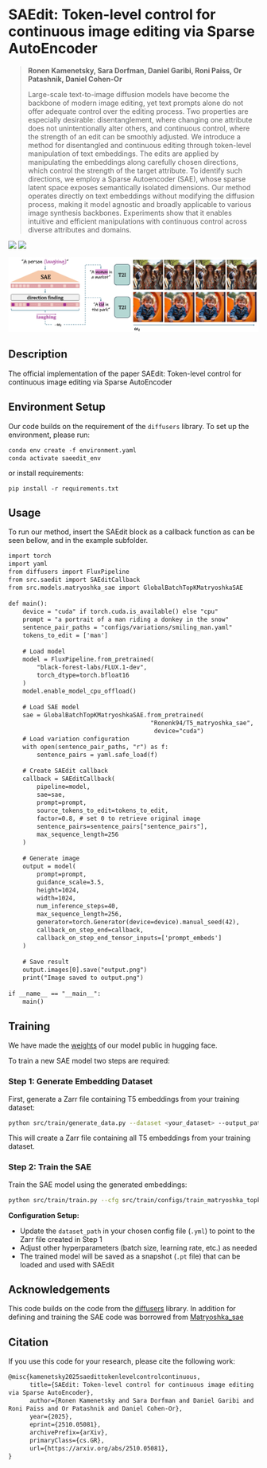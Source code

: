 # SAEdit: Token-level control for continuous image editing via Sparse AutoEncoder
> **Ronen Kamenetsky, Sara Dorfman, Daniel Garibi, Roni Paiss, Or Patashnik, Daniel Cohen-Or**
>
> Large-scale text-to-image diffusion models have become the backbone of modern image editing, yet text prompts alone do not offer adequate control over the editing process. Two properties are especially desirable: disentanglement, where changing one attribute does not unintentionally alter others, and continuous control, where the strength of an edit can be smoothly adjusted. We introduce a method for disentangled and continuous editing through token-level manipulation of text embeddings. The edits are applied by manipulating the embeddings along carefully chosen directions, which control the strength of the target attribute. To identify such directions, we employ a Sparse Autoencoder (SAE), whose sparse latent space exposes semantically isolated dimensions. Our method operates directly on text embeddings without modifying the diffusion process, making it model agnostic and broadly applicable to various image synthesis backbones. Experiments show that it enables intuitive and efficient manipulations with continuous control across diverse attributes and domains.

<a href="https://ronen94.github.io/SAEdit/"><img src="https://img.shields.io/static/v1?label=Project&message=Website&color=red" height=20.5></a> 
<a href="https://arxiv.org/abs/2510.05081"><img src="https://img.shields.io/badge/arXiv-SAEdit-b31b1b.svg" height=20.5></a>

<p align="center">
<img src="docs/teaser.jpg" width="800px"/>
</p>

## Description
The official implementation of the paper SAEdit: Token-level control for continuous image editing via Sparse AutoEncoder

## Environment Setup
Our code builds on the requirement of the `diffusers` library. To set up the environment, please run:
```
conda env create -f environment.yaml
conda activate saeedit_env
```
or install requirements:
```
pip install -r requirements.txt
```

## Usage
To run our method, insert the SAEdit block as a callback function as can be seen bellow, and in the example subfolder.
```
import torch
import yaml
from diffusers import FluxPipeline
from src.saedit import SAEditCallback
from src.models.matryoshka_sae import GlobalBatchTopKMatryoshkaSAE

def main():
    device = "cuda" if torch.cuda.is_available() else "cpu"
    prompt = "a portrait of a man riding a donkey in the snow"
    sentence_pair_paths = "configs/variations/smiling_man.yaml"
    tokens_to_edit = ['man']

    # Load model
    model = FluxPipeline.from_pretrained(
        "black-forest-labs/FLUX.1-dev",
        torch_dtype=torch.bfloat16
    )
    model.enable_model_cpu_offload()
    
    # Load SAE model
    sae = GlobalBatchTopKMatryoshkaSAE.from_pretrained(
                                        "Ronenk94/T5_matryoshka_sae",
                                         device="cuda")    
    # Load variation configuration
    with open(sentence_pair_paths, "r") as f:
        sentence_pairs = yaml.safe_load(f)
    
    # Create SAEdit callback
    callback = SAEditCallback(
        pipeline=model,
        sae=sae,
        prompt=prompt,
        source_tokens_to_edit=tokens_to_edit,
        factor=0.8, # set 0 to retrieve original image
        sentence_pairs=sentence_pairs["sentence_pairs"],
        max_sequence_length=256
    )
    
    # Generate image
    output = model(
        prompt=prompt,
        guidance_scale=3.5,
        height=1024,
        width=1024,
        num_inference_steps=40,
        max_sequence_length=256,
        generator=torch.Generator(device=device).manual_seed(42),
        callback_on_step_end=callback,
        callback_on_step_end_tensor_inputs=['prompt_embeds']
    )
    
    # Save result
    output.images[0].save("output.png")
    print("Image saved to output.png")

if __name__ == "__main__":
    main()
```

## Training
We have made the [weights](https://huggingface.co/Ronenk94/T5_matryoshka_sae_top_300) of our model public in hugging face.

To train a new SAE model two steps are required:

### Step 1: Generate Embedding Dataset

First, generate a Zarr file containing T5 embeddings from your training dataset:

```bash
python src/train/generate_data.py --dataset <your_dataset> --output_path ./data/t5_embeddings.zarr
```

This will create a Zarr file containing all T5 embeddings from your training dataset.

### Step 2: Train the SAE

Train the SAE model using the generated embeddings:

```bash
python src/train/train.py --cfg src/train/configs/train_matryoshka_topk_300_dict_65k.yml
```

**Configuration Setup:**
- Update the `dataset_path` in your chosen config file (`.yml`) to point to the Zarr file created in Step 1
- Adjust other hyperparameters (batch size, learning rate, etc.) as needed
- The trained model will be saved as a snapshot (`.pt` file) that can be loaded and used with SAEdit



## Acknowledgements 
This code builds on the code from the [diffusers](https://github.com/huggingface/diffusers) library. In addition for defining and training the SAE code was borrowed from [Matryoshka_sae](https://github.com/bartbussmann/matryoshka_sae)

## Citation
If you use this code for your research, please cite the following work: 
```
@misc{kamenetsky2025saedittokenlevelcontrolcontinuous,
      title={SAEdit: Token-level control for continuous image editing via Sparse AutoEncoder}, 
      author={Ronen Kamenetsky and Sara Dorfman and Daniel Garibi and Roni Paiss and Or Patashnik and Daniel Cohen-Or},
      year={2025},
      eprint={2510.05081},
      archivePrefix={arXiv},
      primaryClass={cs.GR},
      url={https://arxiv.org/abs/2510.05081}, 
}
```
